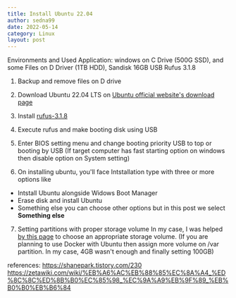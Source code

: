 ```yaml
---
title: Install Ubuntu 22.04
author: sedna99
date: 2022-05-14
category: Linux
layout: post
---
```


Environments and Used Application: 
windows on C Drive (500G SSD), and some Files on D Driver (1TB HDD),
Sandisk 16GB USB
Rufus 3.1.8

1. Backup and remove files on D drive

2. Download Ubuntu 22.04 LTS on [Ubuntu official website's download page][UbuntuOfficial]

3. Install [rufus-3.1.8][rufusDownload]

4. Execute rufus and make booting disk using USB

5. Enter BIOS setting menu and change booting priority USB to top or booting by USB
(If target computer has fast starting option on windows then disable option on System setting)

6. On installing ubuntu, you'll face Intstallation type with three or more options like
  * Intstall Ubuntu alongside Widows Boot Manager
  * Erase disk and install Ubuntu
  * Something else
  you can choose other options but in this post we select **Something else**
  
7. Setting partitions with proper storage volume In my case, I was helped [by this page][settingPartition] to choose an appropriate storage volume.
(If you are planning to use Docker with Ubuntu then assign more volume on /var partition. In my case, 4GB wasn't enough and finally setting 100GB)

references:
  https://shanepark.tistory.com/230
  https://zetawiki.com/wiki/%EB%A6%AC%EB%88%85%EC%8A%A4_%ED%8C%8C%ED%8B%B0%EC%85%98_%EC%9A%A9%EB%9F%89_%EB%B0%B0%EB%B6%84

[UbuntuOfficial]: https://ubuntu.com/download/desktop
[rufusDownload]: https://rufus.ie/ko/
[settingPartition]: https://zetawiki.com/wiki/%EB%A6%AC%EB%88%85%EC%8A%A4_%ED%8C%8C%ED%8B%B0%EC%85%98_%EC%9A%A9%EB%9F%89_%EB%B0%B0%EB%B6%84
